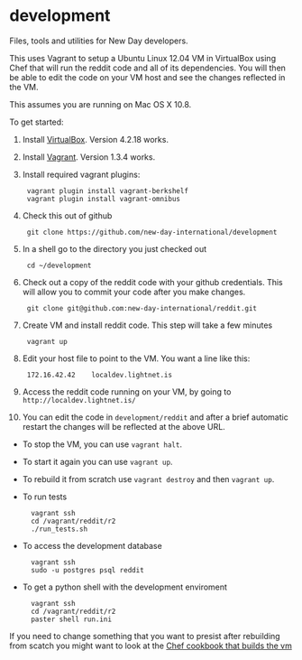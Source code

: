 development
===========

Files, tools and utilities for New Day developers.

This uses Vagrant to setup a Ubuntu Linux 12.04 VM in VirtualBox using Chef that
will run the reddit code and all of its dependencies.  You will then be able
to edit the code on your VM host and see the changes reflected in the VM.

This assumes you are running on Mac OS X 10.8.

To get started:

1. Install [VirtualBox](https://www.virtualbox.org/wiki/Downloads). Version 4.2.18 works.
2. Install [Vagrant](http://downloads.vagrantup.com/).  Version 1.3.4 works.
3. Install required vagrant plugins:
	
        vagrant plugin install vagrant-berkshelf
        vagrant plugin install vagrant-omnibus

4. Check this out of github  

        git clone https://github.com/new-day-international/development 

5. In a shell go to the directory you just checked out

        cd ~/development

6. Check out a copy of the reddit code with your github credentials.  This
will allow you to commit your code after you make changes.

    	git clone git@github.com:new-day-international/reddit.git

7. Create VM and install reddit code.  This step will take a few minutes

        vagrant up

8. Edit your host file to point to the VM.  You want a line like this:

    	172.16.42.42	localdev.lightnet.is
        
9. Access the reddit code running on your VM, by going to
`http://localdev.lightnet.is/`

10. You can edit the code in `development/reddit` and after a brief automatic
restart the changes will be reflected at the above URL.


* To stop the VM, you can use `vagrant halt`.  
* To start it again you can use `vagrant up`.  
* To rebuild it from scratch use `vagrant destroy` and then `vagrant up`.
* To run tests

        vagrant ssh
        cd /vagrant/reddit/r2
        ./run_tests.sh

* To access the development database

        vagrant ssh
        sudo -u postgres psql reddit

* To get a python shell with the development enviroment

        vagrant ssh
        cd /vagrant/reddit/r2
        paster shell run.ini

If you need to change something that you want to presist after rebuilding
from scatch you might want to look at the [Chef cookbook that builds the
vm](https://github.com/new-day-international/chef-lightnet)

